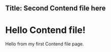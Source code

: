 ﻿Title: Second Contend file here
---
# Hello Contend file!

Hello from my first Contend file page.

